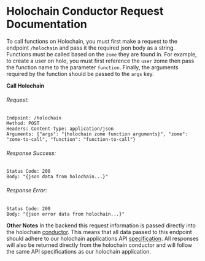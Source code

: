 # Holochain Conductor Request Documentation

To call functions on Holochain, you must first make a request to the endpoint `/holochain` and pass it the required json body as a string.
Functions must be called based on the `zome` they are found in. For example, to create a user on holo, you must first reference the `user` zome then pass the function name to the parameter `function`. Finally, the arguments required by the function should be passed to the `args` key.

**Call Holochain**
###### Request: 
```
Endpoint: /holochain
Method: POST
Headers: Content-Type: application/json
Arguments: {"args": "{holochain zome function arguments}", "zome": "zome-to-call", "function": "function-to-call"}
```

###### Response Success: 
```
Status Code: 200
Body: "{json data from holochain...}"
```

###### Response Error: 
```
Status Code: 200
Body: "{json error data from holochain...}"
```

**Other Notes**
In the backend this request information is passed directly into the holochain [conductor](https://developer.holochain.org/guide/latest/conductors.html). This means that all data passed to this endpoint should adhere to our holochain applications API [specification](https://github.com/juntofoundation/Junto/tree/master/junto-rust/docs). All responses will also be returned directly from the holochain conductor and will follow the same API specifications as our holochain application.
